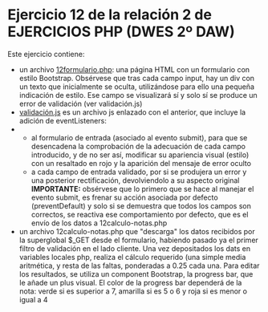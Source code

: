 # Ejercicio 12 de la relación 2 de EJERCICIOS PHP (DWES 2º DAW)

Este ejercicio contiene:
* un archivo [12formulario.php](https://github.com/pgonaug-playamar/formulario-con-validaciones/blob/main/12formulario.php): una página HTML con un formulario con estilo Bootstrap. Obsérvese que tras cada campo input,
  hay un div con un texto que inicialmente se oculta, utilizándose para ello una pequeña indicación de estilo. Ese campo se visualizará sí y solo sí
  se produce un error de validación (ver validación.js)
* [validación.js](https://github.com/pgonaug-playamar/formulario-con-validaciones/blob/main/validaciones.js) es un archivo js enlazado con el anterior, que incluye la adición de eventListeners:
*  * al formulario de entrada (asociado al evento submit), para que se desencadena la comprobación de la adecuación de cada campo introducido,
     y de no ser así, modificar su apariencia visual (estilo) con un resaltado en rojo y la aparición del mensaje de error oculto
   * a cada campo de entrada validado, por si se produjera un error y una posterior rectificación, devolviendolo a su aspecto original
  **IMPORTANTE:** obsérvese que lo primero que se hace al manejar el evento submit, es frenar su acción asociada por defecto (preventDefault)
  y solo si se demuestra que todos los campos son correctos, se reactiva ese comportamiento por defecto, que es el envío de los datos a 12calculo-notas.php
* un archivo 12calculo-notas.php que "descarga" los datos recibidos por la superglobal $_GET desde el formulario,
  habiendo pasado ya el primer filtro de validación en el lado cliente. Una vez depositados los dats en variables locales php,
  realiza el cálculo requerido (una simple media aritmética, y resta de las faltas, ponderadas a 0.25 cada una. Para editar los
  resultados, se utiliza un component Bootstrap, la progress bar, que le añade un plus visual. El color de la progress bar
  dependerá de la nota: verde si es superior a 7, amarilla si es 5 o 6 y roja si es menor o igual a 4
  
